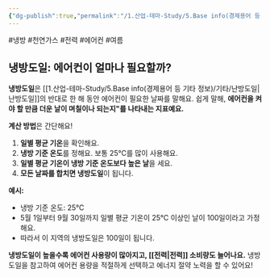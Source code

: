 ```yaml
---
{"dg-publish":true,"permalink":"/1.산업-테마-Study/5.Base info(경제용어 등 기타 정보)/기타/냉방도일/","created":"2024-11-20T21:02:30.038+09:00","updated":"2025-06-03T20:07:22.480+09:00"}
---
```


#냉방 #천연가스 #전력 #에어컨 #여름 


## 냉방도일: 에어컨이 얼마나 필요할까?

**냉방도일**은 [[1.산업-테마-Study/5.Base info(경제용어 등 기타 정보)/기타/난방도일\|난방도일]]의 반대로 한 해 동안 에어컨이 필요한 날짜를 말해요. 쉽게 말해, **에어컨을 켜야 할 만큼 더운 날이 며칠이나 되는지"를 나타내는 지표예요.**

**계산 방법**은 간단해요!

1. **일별 평균 기온**을 확인해요.
2. **냉방 기준 온도**를 정해요. 보통 25℃를 많이 사용해요.
3. **일별 평균 기온이 냉방 기준 온도보다 높은 날**을 세요.
4. **모든 날짜를 합치면 냉방도일**이 됩니다.

**예시:**

- 냉방 기준 온도: 25℃
- 5월 1일부터 9월 30일까지 일별 평균 기온이 25℃ 이상인 날이 100일이라고 가정해요.
- 따라서 이 지역의 냉방도일은 100일이 됩니다.

**냉방도일이 높을수록 에어컨 사용량이 많아지고, [[전력\|전력]] 소비량도 늘어나요.** 냉방도일을 참고하여 에어컨 용량을 적절하게 선택하고 에너지 절약 노력을 할 수 있어요!